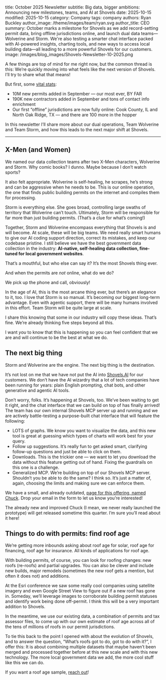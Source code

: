 title: October 2025 Newsletter
subtitle: Big data, bigger ambitions: Announcing new milestones, teams, and AI at Shovels
date: 2025-10-15
modified: 2025-10-15
category: Company
tags: company
authors: Ryan Buckley
author_image: /theme/images/team/ryan.svg
author_title: CEO
summary: October marks a milestone for Shovels as we add record-setting permit data, bring offline jurisdictions online, and launch dual data teams—Wolverine and Storm. We're also testing a smarter chat interface packed with AI-powered insights, charting tools, and new ways to access local building data—all leading to a more powerful Shovels for our customers.
image: /images/blog_images/Shovels-Newsletter-10-2025.png

A few things are top of mind for me right now, but the common thread is this: We’re quickly moving into what feels like the next version of Shovels. I’ll try to share what that means! 

But first, some [vital stats](https://docs.shovels.ai/release-notes/release-notes):

- 10M new permits added in September — our most ever, BY FAR
- 190K new contractors added in September and tons of contact info enrichment
- Our first “offline” jurisdictions are now fully online: Cook County, IL and North Oak Ridge, TX — and there are 100 more in the hopper

In this newsletter I’ll share more about our dual operations, Team Wolverine and Team Storm, and how this leads to the next major shift at Shovels. 

---

## X-Men (and Women)

We named our data collection teams after two X-Men characters, Wolverine and Storm. Why comic books? I dunno. Maybe because I don’t watch sports? 

It also felt appropriate. Wolverine is self-healing, he scrapes, he’s strong and can be aggressive when he needs to be. This is our online operation, the one that finds public building permits on the internet and compiles them for processing.

Storm is everything else. She goes broad, controlling large swaths of territory that Wolverine can’t touch. Ultimately, Storm will be responsible for far more than just building permits. (That’s a clue for what’s coming!)

Together, Storm and Wolverine encompass everything that Shovels is and will become. At scale, these will be big teams. We need really smart humans to give our AI coding support direction, correct its mistakes, and keep our codebase pristine. I still believe we have the best government data collection in the industry: **AI-native, self-healing data collection, fine-tuned for local government websites**.

That’s a mouthful, but who else can say it? It’s the most Shovels thing ever. 

And when the permits are *not* online, what do we do? 

We pick up the phone and call, obviously! 

In the age of AI, this is the most arcane thing ever, but there’s an elegance to it, too. I love that Storm is so manual. It’s becoming our biggest long-term advantage. Even with agentic support, there will be many humans involved in this effort. Team Storm will be quite large at scale.

I share this knowing that some in our industry will copy these ideas. That’s fine. We’re already thinking five steps beyond all this. 

I want *you* to know that this is happening so you can feel confident that we are and will continue to be the best at what we do. 

## The next big thing

Storm and Wolverine are the engine. The next big thing is the destination.

It’s not lost on me that we have not put the AI into [Shovels.AI](http://Shovels.AI) for our customers. We don’t have the AI wizardry that a lot of tech companies have been running for years: plain English prompting, chat bots, and other generative and agentic AI tools. 

Don’t worry, folks. It’s happening at Shovels, too. We’ve been waiting to get it right, and the chat interface that we can build on top of has finally arrived! The team has our own internal Shovels MCP server up and running and we are actively battle-testing a purpose-built chat interface that will feature the following:

- LOTS of graphs. We know you want to visualize the data, and this new tool is great at guessing which types of charts will work best for your query.
- Follow up suggestions. It’s really fun to get asked smart, clarifying follow-up questions and just be able to click on them.
- Downloads. This is the trickier one — we want to let you download the data without this feature getting out of hand. Fixing the guardrails on this one is a challenge.
- Generalized MCP. We’re building on top of our Shovels MCP server. Shouldn’t you be able to do the same? I think so. It’s just a matter of, again, choosing the limits and making sure we can enforce them.

We have a small, and already outdated, [page for this offering, named Chuck](https://www.shovels.ai/chuck). Drop your email in the form to let us know you’re interested! 

The already new and improved Chuck (I mean, we never really launched the prototype) will get released sometime this quarter. I’m sure you’ll read about it here! 

## Things to do with permits: find roof age

We’re getting more inbounds asking about roof age for solar, roof age for financing, roof age for insurance. All kinds of applications for roof age. 

With building permits, of course, you can look for roofing changes: new roofs (re-roofs) and partial upgrades. You can also be clever and include new builds, major remodels (sometimes the new roof gets a mention, but often it does not) and additions. 

At the Esri conference we saw some really cool companies using satellite imagery and even Google Street View to figure out if a new roof has gone in. Someday, we’ll leverage images to corroborate building permit statuses and identify work being done off-permit. I think this will be a very important addition to Shovels.

In the meantime, we use our existing data, a combination of permits and tax assessor files, to come up with our own estimate of roof age across all of the tens of millions of roofs in our permit jurisdictions. 

To tie this back to the point I opened with about the evolution of Shovels, and to answer the question, “What’s roofs got to do, got to do with it?”, I offer this: It is about combining multiple datasets that maybe haven’t been merged and processed together before at this new scale and with this new technology. The more local government data we add, the more cool stuff like this we can do. 

If you want a roof age sample, [reach out](https://www.shovels.ai/contact)!